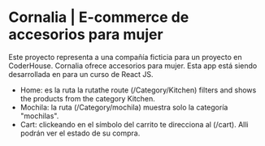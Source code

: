 # Cornalia | E-commerce de accesorios para mujer

Este proyecto representa a una compañía ficticia para un proyecto en CoderHouse. Cornalia ofrece accesorios para mujer.
Esta app está siendo desarrollada en para un curso de React JS.
* Home: es la ruta la rutathe route (/Category/Kitchen) filters and shows the products from the category Kitchen.
* Mochila: la ruta (/Category/mochila) muestra solo la categoría "mochilas".
* Cart: clickeando en el símbolo del carrito te direcciona al (/cart). Alli podrán ver el estado de su compra.
